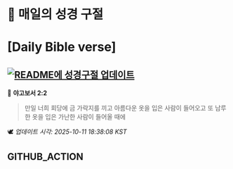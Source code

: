 # 🙏 매일의 성경 구절
# [Daily Bible verse]
## [![README에 성경구절 업데이트](https://github.com/DONGSUKA/first_test/actions/workflows/update-readme-bible.yml/badge.svg)](https://github.com/DONGSUKA/first_test/actions/workflows/update-readme-bible.yml)
<!-- START_BIBLE_VERSE -->
📖 **야고보서 2:2**
> 만일 너희 회당에 금 가락지를 끼고 아름다운 옷을 입은 사람이 들어오고 또 남루한 옷을 입은 가난한 사람이 들어올 때에

🕊️ _업데이트 시각: 2025-10-11 18:38:08 KST_
  <!-- END_BIBLE_VERSE -->
## GITHUB_ACTION
